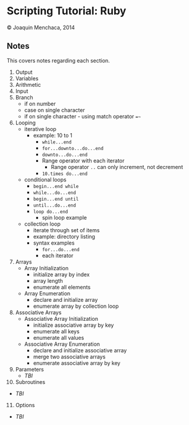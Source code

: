 # Scripting Tutorial: Ruby

© Joaquin Menchaca, 2014


## Notes 

This covers notes regarding each section.

1. Output
2. Variables
3. Arithmetic
4. Input
5. Branch
   * if on number
   * case on single character
   * if on single character - using match operator ```=~```  
6. Looping
   * iterative loop 
      * example: 10 to 1
        * ```while...end```
        * ```for...downto...do...end```
        * ```downto...do...end```
        * Range operator with each iterator
          * Range operator ```..``` can only increment, not decrement
        * ```10.times do...end```
   * conditional loops
      * ```begin...end while```
      * ```while...do...end```
      * ```begin...end until```
      * ```until...do...end```
      * ```loop do...end```
        * spin loop example  
   * collection loop
      * iterate through set of items 
      * example: directory listing
      * syntax examples
        * ```for...do...end```
        * each iterator
7. Arrays
   * Array Initialization
      * initialize array by index
      * array length
      * enumerate all elements
   * Array Enumeration 
      * declare and initialize array
      * enumerate array by collection loop
8. Associative Arrays
   * Associative Array Initialization
      * initialize associative array by key
      * enumerate all keys
      * enumerate all values
   * Associative Array Enumeration
      * declare and initialize associative array
      * merge two associative arrays
      * enumerate associative array by key
9. Parameters
   * *TBI*
10. Subroutines
   * *TBI*
11. Options
   * *TBI*
